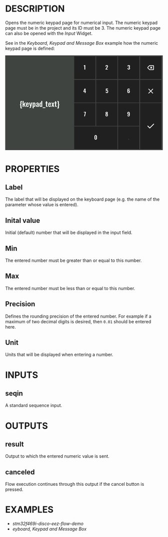 # DESCRIPTION

Opens the numeric keypad page for numerical input. The numeric keypad page must be in the project and its ID must be 3. The numeric keypad page can also be opened with the _Input_ Widget.

See in the _Keyboard, Keypad and Message Box_ example how the numeric keypad page is defined:

![Alt text](../images/show_keypad.png)

# PROPERTIES

## Label

The label that will be displayed on the keyboard page (e.g. the name of the parameter whose value is entered).

## Inital value

Initial (default) number that will be displayed in the input field.

## Min

The entered number must be greater than or equal to this number.

## Max

The entered number must be less than or equal to this number.

## Precision

Defines the rounding precision of the entered number. For example if a maximum of two decimal digits is desired, then `0.01` should be entered here.

## Unit

Units that will be displayed when entering a number.

# INPUTS

## seqin

A standard sequence input.

# OUTPUTS

## result

Output to which the entered numeric value is sent.

## canceled

Flow execution continues through this output if the cancel button is pressed.

# EXAMPLES

-   _stm32f469i-disco-eez-flow-demo_
-   _eyboard, Keypad and Message Box_
